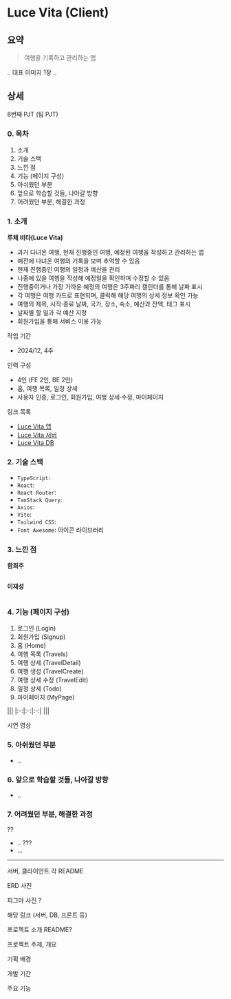 # Luce Vita (Client)

## 요약

> 여행을 기록하고 관리하는 앱

.. 대표 이미지 1장 ..

## 상세

8번째 PJT (팀 PJT)

### 0. 목차

1. 소개
2. 기술 스택
3. 느낀 점
4. 기능 (페이지 구성)
5. 아쉬웠던 부분
6. 앞으로 학습할 것들, 나아갈 방향
7. 어려웠던 부분, 해결한 과정

### 1. 소개

**루체 비타(Luce Vita)**

- 과거 다녀온 여행, 현재 진행중인 여행, 예정된 여행을 작성하고 관리하는 앱
- 예전에 다녀온 여행의 기록을 보며 추억할 수 있음
- 현재 진행중인 여행의 일정과 예산을 관리
- 나중에 있을 여행을 작성해 예정일을 확인하며 수정할 수 있음
- 진행중이거나 가장 가까운 예정의 여행은 3주짜리 캘린더를 통해 날짜 표시
- 각 여행은 여행 카드로 표현되며, 클릭해 해당 여행의 상세 정보 확인 가능
- 여행의 제목, 시작·종료 날짜, 국가, 장소, 숙소, 예산과 잔액, 태그 표시
- 날짜별 할 일과 각 예산 지정
- 회원가입을 통해 서비스 이용 가능

작업 기간

- 2024/12, 4주

인력 구성

- 4인 (FE 2인, BE 2인)
- 홈, 여행 목록, 일정 상세
- 사용자 인증, 로그인, 회원가입, 여행 상세·수정, 마이페이지

링크 목록

- [Luce Vita 앱]()
- [Luce Vita 서버]()
- [Luce Vita DB]()

### 2. 기술 스택

- `TypeScript`: 
- `React`: 
- `React Router`: 
- `TanStack Query`: 
- `Axios`: 
- `Vite`: 
- `Tailwind CSS`: 
- `Font Awesome`: 아이콘 라이브러리

### 3. 느낀 점

**함희주**

```

```

**이재성**

```

```

### 4. 기능 (페이지 구성)

1. 로그인 (Login)
2. 회원가입 (Signup)
3. 홈 (Home)
4. 여행 목록 (Travels)
5. 여행 상세 (TravelDetail)
6. 여행 생성 (TravelCreate)
7. 여행 상세 수정 (TravelEdit)
8. 일정 상세 (Todo)
9. 마이페이지 (MyPage)

|||
|:-:|:-:|:-:|
|||

시연 영상

### 5. 아쉬웠던 부분
- ..
### 6. 앞으로 학습할 것들, 나아갈 방향
- ..
### 7. 어려웠던 부분, 해결한 과정
??
- ..
???
- ...
---

  

서버, 클라이언트 각 README

ERD 사진

피그마 사진 ?

해당 링크 (서버, DB, 프론트 등)

  
  
  

프로젝트 소개 README?

프로젝트 주제, 개요

기획 배경

개발 기간

주요 기능
